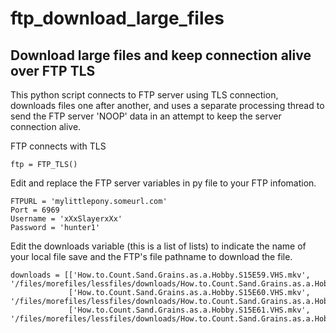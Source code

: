 # ftp_download_large_files
## Download large files and keep connection alive over FTP TLS

This python script connects to FTP server using TLS connection, downloads files one after another, and uses a separate processing thread to send the FTP server 'NOOP' data in an attempt to keep the server connection alive. 

FTP connects with TLS
```
ftp = FTP_TLS()
```

Edit and replace the FTP server variables in py file to your FTP infomation.
```
FTPURL = 'mylittlepony.someurl.com'
Port = 6969
Username = 'xXxSlayerxXx'
Password = 'hunter1'
```

Edit the downloads variable (this is a list of lists) to indicate the name of your local file save and the FTP's file pathname to download the file.
```
downloads = [['How.to.Count.Sand.Grains.as.a.Hobby.S15E59.VHS.mkv', '/files/morefiles/lessfiles/downloads/How.to.Count.Sand.Grains.as.a.Hobby.S15E59.VHS.mkv'],
             ['How.to.Count.Sand.Grains.as.a.Hobby.S15E60.VHS.mkv', '/files/morefiles/lessfiles/downloads/How.to.Count.Sand.Grains.as.a.Hobby.S15E60.VHS.mkv'],
             ['How.to.Count.Sand.Grains.as.a.Hobby.S15E61.VHS.mkv', '/files/morefiles/lessfiles/downloads/How.to.Count.Sand.Grains.as.a.Hobby.S15E61.VHS.mkv']]
```
